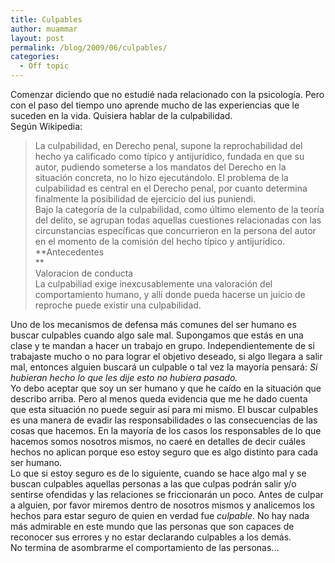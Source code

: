 ```yaml
---
title: Culpables
author: muammar
layout: post
permalink: /blog/2009/06/culpables/
categories:
  - Off topic
---
```

Comenzar diciendo que no estudié nada relacionado con la psicología. Pero con el paso del tiempo uno aprende mucho de las experiencias que le suceden en la vida. Quisiera hablar de la culpabilidad.  
Según Wikipedia:

> La culpabilidad, en Derecho penal, supone la reprochabilidad del hecho ya calificado como típico y antijurídico, fundada en que su autor, pudiendo someterse a los mandatos del Derecho en la situación concreta, no lo hizo ejecutándolo. El problema de la culpabilidad es central en el Derecho penal, por cuanto determina finalmente la posibilidad de ejercicio del ius puniendi.  
> Bajo la categoría de la culpabilidad, como último elemento de la teoría del delito, se agrupan todas aquellas cuestiones relacionadas con las circunstancias específicas que concurrieron en la persona del autor en el momento de la comisión del hecho típico y antijurídico.  
> **Antecedentes  
> **  
> Valoracion de conducta  
> La culpabiliad exige inexcusablemente una valoración del comportamiento humano, y allí donde pueda hacerse un juicio de reproche puede existir una culpabilidad.

Uno de los mecanismos de defensa más comunes del ser humano es buscar culpables cuando algo sale mal. Supongamos que estás en una clase y te mandan a hacer un trabajo en grupo. Independientemente de si trabajaste mucho o no para lograr el objetivo deseado, si algo llegara a salir mal, entonces alguien buscará un culpable o tal vez la mayoría pensará: *Si hubieran hecho lo que les dije esto no hubiera pasado.*  
Yo debo aceptar que soy un ser humano y que he caído en la situación que describo arriba. Pero al menos queda evidencia que me he dado cuenta que esta situación no puede seguir así para mi mismo. El buscar culpables es una manera de evadir las responsabilidades o las consecuencias de las cosas que hacemos. En la mayoría de los casos los responsables de lo que hacemos somos nosotros mismos, no caeré en detalles de decir cuáles hechos no aplican porque eso estoy seguro que es algo distinto para cada ser humano.  
Lo que si estoy seguro es de lo siguiente, cuando se hace algo mal y se buscan culpables aquellas personas a las que culpas podrán salir y/o sentirse ofendidas y las relaciones se friccionarán un poco. Antes de culpar a alguien, por favor miremos dentro de nosotros mismos y analicemos los hechos para estar seguro de quien en verdad fue *culpable*. No hay nada más admirable en este mundo que las personas que son capaces de reconocer sus errores y no estar declarando culpables a los demás.  
No termina de asombrarme el comportamiento de las personas&#8230;